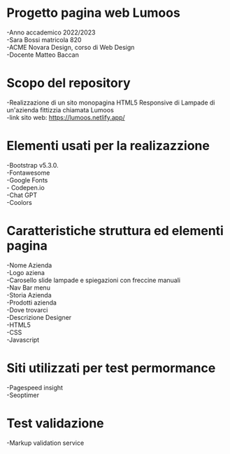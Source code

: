 # Progetto pagina web Lumoos
-Anno accademico 2022/2023
<br /> -Sara Bossi matricola 820
<br/> -ACME Novara Design, corso di Web Design
<br /> -Docente Matteo Baccan


# Scopo del repository
-Realizzazione di un sito monopagina HTML5 Responsive di Lampade di un'azienda fittizzia chiamata Lumoos
<br />-link sito web:  https://lumoos.netlify.app/
# Elementi usati per la realizazzione 
-Bootstrap v5.3.0.
<br />-Fontawesome
<br />-Google Fonts
<br />- Codepen.io
<br />-Chat GPT
<br />-Coolors
# Caratteristiche struttura ed elementi pagina
-Nome Azienda
<br />-Logo aziena
<br />-Carosello slide lampade e spiegazioni con freccine manuali
<br />-Nav Bar menu
<br />-Storia Azienda
<br />-Prodotti azienda
<br />-Dove trovarci
<br />-Descrizione Designer
<br />-HTML5
<br />-CSS
<br />-Javascript
# Siti utilizzati per test permormance
-Pagespeed insight
<br />-Seoptimer
# Test validazione
-Markup validation service
